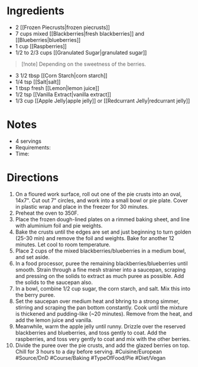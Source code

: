 # Ingredients
- 2 [[Frozen Piecrusts|frozen piecrusts]]
- 7 cups mixed [[Blackberries|fresh blackberries]] and [[Blueberries|blueberries]]
- 1 cup [[Raspberries]]
- 1/2 to 2/3 cups [[Granulated Sugar|granulated sugar]]
> [!note] Depending on the sweetness of the berries.
- 3 1/2 tbsp [[Corn Starch|corn starch]]
- 1/4 tsp [[Salt|salt]]
- 1 tbsp fresh [[Lemon|lemon juice]]
- 1/2 tsp [[Vanilla Extract|vanilla extract]]
- 1/3 cup [[Apple Jelly|apple jelly]] or [[Redcurrant Jelly|redcurrant jelly]]
# Notes
- 4 servings
- Requirements:
- Time: 
# Directions
1. On a floured work surface, roll out one of the pie crusts into an oval, 14x7". Cut out 7" circles, and work into a small bowl or pie plate. Cover in plastic wrap and place in the freezer for 30 minutes.
2. Preheat the oven to 350F.
3. Place the frozen dough-lined plates on a rimmed baking sheet, and line with aluminium foil and pie weights.
4. Bake the crusts until the edges are set and just beginning to turn golden (25-30 min) and remove the foil and weights. Bake for another 12 minutes. Let cool to room temperature.
5. Place 2 cups of the mixed blackberries/blueberries in a medium bowl, and set aside.
6. In a food processor, puree the remaining blackberries/blueberries until smooth. Strain through a fine mesh strainer into a saucepan, scraping and pressing on the solids to extract as much puree  as possible. Add the solids to the saucepan also.
7. In a bowl, combine 1/2 cup sugar, the corn starch, and salt. Mix this into the berry puree.
8. Set the saucepan over medium heat and bhring to a strong simmer, stirring and scraping the pan bottom constantly. Cook until the mixture is thickened and pudding-like (~20 minutes). Remove from the heat, and add the lemon juice and vanilla.
9. Meanwhile, warm the apple jelly until runny. Drizzle over the reserved blackberries and blueberries, and toss gently to coat. Add the raspberries, and toss very gently to coat and mix with the other berries.
10. Divide the puree over the pie crusts, and add the glazed berries on top. Chill for 3 hours to a day before serving.
#Cuisine/European #Source/DnD #Course/Baking #TypeOfFood/Pie #Diet/Vegan  